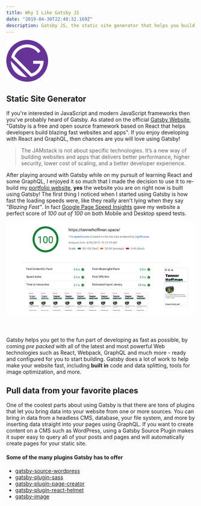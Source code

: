 ```yaml
---
title: Why I Like Gatsby JS
date: "2019-04-30T22:40:32.169Z"
description: Gatsby JS, the static site generator that helps you build fast and efficient websites and Progressive Web Apps.
---
```



<div style="max-width: 111px;"><img class='gatsby-icon' src="./gatsby-icon.png" alt="Gatsby logo"/></div>

## Static Site Generator

If you're interested in JavaScript and modern JavaScript frameworks then you've probably heard of Gatsby. As stated on the official [Gatsby Website](https://www.gatsbyjs.org/), "Gatsby is a free and open source framework based on React that helps developers build blazing fast websites and apps". If you enjoy developing with React and GraphQL, then chances are you will love using Gatsby!

<blockquote cite="https://jamstack.org/">
The JAMstack is not about specific technologies. It’s a new way of building websites and apps that delivers better performance, higher security, lower cost of scaling, and a better developer experience.
</blockquote>

After playing around with Gatsby while on my pursuit of learning React and some GraphQL, I enjoyed it so much that I made the decision to use it to re-build my [portfolio website](https://www.tannerhoffman.space), **yes** the website you are on right now is built using Gatsby! The first thing I noticed when I started using Gatsby is how fast the loading speeds were, like they really aren't lying when they say *"Blazing Fast"*. In fact [Google Page Speed Insights](https://developers.google.com/speed/pagespeed/insights/) gave my website a perfect score of *100 out of 100* on both Mobile and Desktop speed tests.

<div style="max-width: 800px; margin-bottom: 55px;"><img src="./sitespeed_google.jpg" alt="Gatsby logo"/></div>

Gatsby helps you get to the fun part of developing as fast as possible, by coming *pre packed* with all of the latest and most powerful Web technologies such as React, Webpack, GraphQL and much more - ready and configured for you to start building. Gatsby does a lot of work to help make your website fast, including **built in** code and data splitting, tools for image optimization, and more.

## Pull data from your favorite places

One of the coolest parts about using Gatsby is that there are tons of plugins that let you bring data into your website from one or more sources. You can bring in data from a headless CMS, database, your file system, and more by inserting data straight into your pages using GraphQL. If you want to create content on a CMS such as WordPress, using a Gatsby Source Plugin makes it super easy to query all of your posts and pages and will automatically create pages for your static site.

#### Some of the many plugins Gatsby has to offer
- [gatsby-source-wordpress
](https://www.gatsbyjs.org/packages/gatsby-source-wordpress/?=wor#gatsby-source-wordpress)
- [gatsby-plugin-sass
](https://www.gatsbyjs.org/packages/gatsby-plugin-sass/?=)
- [gatsby-plugin-page-creator](https://www.gatsbyjs.org/packages/gatsby-plugin-page-creator/?=)
- [gatsby-plugin-react-helmet](https://www.gatsbyjs.org/packages/gatsby-plugin-react-helmet/?=)
- [gatsby-image](https://www.gatsbyjs.org/packages/gatsby-image/?=#gatsby-image)
